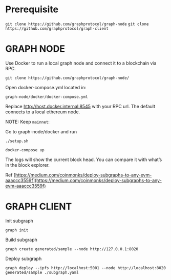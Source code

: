 # Prerequisite

`git clone https://github.com/graphprotocol/graph-node`
`git clone https://github.com/graphprotocol/graph-client`

# GRAPH NODE

Use Docker to run a local graph node and connect it to a blockchain via RPC.

`git clone https://github.com/graphprotocol/graph-node/`

Open docker-compose.yml located in:

`graph-node/docker/docker-compose.yml`

Replace http://host.docker.internal:8545 with your RPC url. The default connects to a local ethereum node.

NOTE: Keep `mainnet`:

Go to graph-node/docker and run

`./setup.sh`

`docker-compose up`

The logs will show the current block head. You can compare it with what’s in the block explorer.

Ref [https://medium.com/coinmonks/deploy-subgraphs-to-any-evm-aaaccc3559f](https://medium.com/coinmonks/deploy-subgraphs-to-any-evm-aaaccc3559f)

# GRAPH CLIENT

Init subgraph

`graph init`

Build subgraph

`graph create generated/sample --node http://127.0.0.1:8020`

Deploy subgraph

`graph deploy --ipfs http://localhost:5001 --node http://localhost:8020 generated/sample ./subgraph.yaml`
